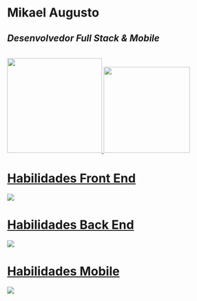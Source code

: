 # Mikael Augusto
## <i>Desenvolvedor Full Stack & Mobile</i>
<br>
<div>
  <a href="https://github.com/seu-usuário-aqui">
  <img height="220em" src="https://github-readme-stats.vercel.app/api/top-langs/?username=MikaelAugustoDev&layout=compact&langs_count=7&theme=dracula"/>
  <img height="200em" src="https://github-readme-stats.vercel.app/api?username=MikaelAugustoDev&show_icons=true&theme=dracula&include_all_commits=true&count_private=true"/>
</div>
  
 # Habilidades Front End
  
 <img src="https://skillicons.dev/icons?i=react,nextjs,materialui,redux,angular,typescript,javascript,tailwind,styledcomponents,sass,css,html,vite,git,github" />
  
 # Habilidades Back End
  
 <img src="https://skillicons.dev/icons?i=nodejs,express,sequelize,prisma,mysql,postgresql,mongodb," />
  
 # Habilidades Mobile
  
<img src="https://skillicons.dev/icons?i=react,redux,typescript,styledcomponents" />
